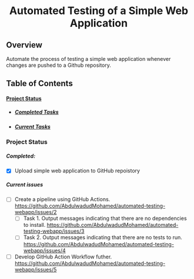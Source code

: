 <h1 align=center> Automated Testing of a Simple Web Application </h1>

## Overview
Automate the process of testing a simple web application whenever changes are pushed to a Github repository.

## Table of Contents

#### [Project Status](#project-status)

- ##### [Completed Tasks](#completed)
- ##### [Current Tasks](#current-issues)

### Project Status


##### Completed:
- [x] Upload simple web application to GitHub repoistory

##### Current issues
- [ ] Create a pipeline using GitHub Actions. https://github.com/AbdulwadudMohamed/automated-testing-webapp/issues/2
  - [ ] Task 1. Output messages indicating that there are no dependencies to install. https://github.com/AbdulwadudMohamed/automated-testing-webapp/issues/3
  - [ ] Task 2. Output messages indicating that there are no tests to run. https://github.com/AbdulwadudMohamed/automated-testing-webapp/issues/4
- [ ] Develop GitHub Action Workflow futher. https://github.com/AbdulwadudMohamed/automated-testing-webapp/issues/5
